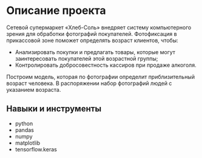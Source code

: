 # Описание проекта
Сетевой супермаркет «Хлеб-Соль» внедряет систему компьютерного зрения для обработки фотографий покупателей. Фотофиксация в прикассовой зоне поможет определять возраст клиентов, чтобы:
- Анализировать покупки и предлагать товары, которые могут заинтересовать покупателей этой возрастной группы;
- Контролировать добросовестность кассиров при продаже алкоголя.

Построим модель, которая по фотографии определит приблизительный возраст человека. В распоряжении набор фотографий людей с указанием возраста.

## Навыки и инструменты
- python
- pandas
- numpy
- matplotlib
- tensorflow.keras
